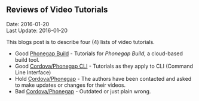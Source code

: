 ## Reviews of Video Tutorials ##
Date: 2016-01-20<br>
Last Update: 2016-01-20

This blogs post is to describe four (4) lists of video tutorials. 

- Good [Phonegap Build](video-tutorials-good-build.md) - Tutorials for *Phonegap Build*, a cloud-based build tool.
- Good [Cordova/Phonegap CLI](video-tutorials-good-cli.md) - Tutorials as they apply to CLI (Command Line Interface)
- Hold [Cordova/Phonegap](video-tutorials-good-onhold.md) - The authors have been contacted and asked to make updates or changes for their videos.
- Bad [Cordova/Phonegap](video-tutorials-bad.md) - Outdated or just plain wrong.
